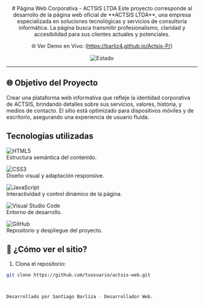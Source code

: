 <div align="center">
# Página Web Corporativa - ACTSIS LTDA
Este proyecto corresponde al desarrollo de la página web oficial de **ACTSIS LTDA**, una empresa especializada en soluciones tecnológicas y servicios de consultoría informática. La página busca transmitir profesionalismo, claridad y accesibilidad para sus clientes actuales y potenciales.

🌐 Ver Demo en Vivo: (https://barliz4.github.io/Actsis-P/)  

![Estado](https://img.shields.io/badge/Estado-En%20Pausa-red)

</div>

--- 

## 🌐 Objetivo del Proyecto
Crear una plataforma web informativa que refleje la identidad corporativa de ACTSIS, brindando detalles sobre sus servicios, valores, historia, y medios de contacto. El sitio está optimizado para dispositivos móviles y de escritorio, asegurando una experiencia de usuario fluida.



## Tecnologías utilizadas
![HTML5](https://img.shields.io/badge/HTML5-E34F26?style=for-the-badge&logo=html5&logoColor=white)  
Estructura semántica del contenido.

![CSS3](https://img.shields.io/badge/CSS3-1572B6?style=for-the-badge&logo=css3&logoColor=white)  
Diseño visual y adaptación responsive.

![JavaScript](https://img.shields.io/badge/JavaScript-F7DF1E?style=for-the-badge&logo=javascript&logoColor=black)  
Interactividad y control dinámico de la página.

![Visual Studio Code](https://img.shields.io/badge/VS_Code-007ACC?style=for-the-badge&logo=visual-studio-code&logoColor=white)  
Entorno de desarrollo.


![GitHub](https://img.shields.io/badge/GitHub-181717?style=for-the-badge&logo=github&logoColor=white)  
Repositorio y despliegue del proyecto.



## 📲 ¿Cómo ver el sitio?

1. Clona el repositorio:
```bash
git clone https://github.com/tuusuario/actsis-web.git



Desarrollado por Santiago Barliza - Desarrollador Web.

